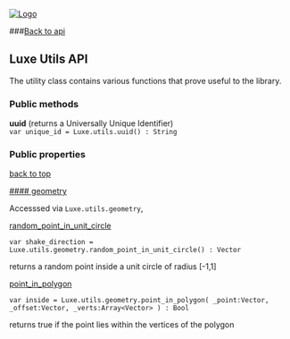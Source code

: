 
[![Logo](http://luxeengine.com/images/logo.png)](index.html)

###[Back to api](api.html)

## Luxe Utils API

The utility class contains various functions that prove useful to the library.

<a name="PublicMethods" ></a>

### Public methods

**uuid** (returns a Universally Unique Identifier)   
`var unique_id = Luxe.utils.uuid() : String`

<a name="PublicProperties" ></a>

### Public properties

<a class="toplink" href="#">back to top</a>


<a name="geometry" href="#geometry">
#### geometry
</a>


Accesssed via `Luxe.utils.geometry`,

<a name="random_point_in_unit_circle" href="#random_point_in_unit_circle">random_point_in_unit_circle</a>

	var shake_direction = Luxe.utils.geometry.random_point_in_unit_circle() : Vector  
<span class="small_desc_flat"> returns a random point inside a unit circle of radius [-1,1] </span>      

<a name="point_in_polygon" href="#point_in_polygon">point_in_polygon</a>

	var inside = Luxe.utils.geometry.point_in_polygon( _point:Vector, _offset:Vector, _verts:Array<Vector> ) : Bool   
<span class="small_desc_flat"> returns true if the point lies within the vertices of the polygon </span>      

<br/>
<br/>
<br/>
<br/>